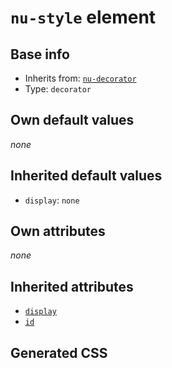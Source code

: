 # `nu-style` element

## Base info
* Inherits from: [`nu-decorator`](./nu-decorator.md)
* Type: `decorator`


## Own default values
*none*

## Inherited default values
* `display`: `none`


## Own attributes
*none*


## Inherited attributes
* [`display`](../attributes/display.md)
* [`id`](../attributes/id.md)

## Generated CSS
```css

```
